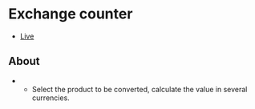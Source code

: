 # Exchange counter

- [Live](https://onion-kamil.github.io/react-js-exercises/exchange-counter/)

## About

- - Select the product to be converted, calculate the value in several currencies.

